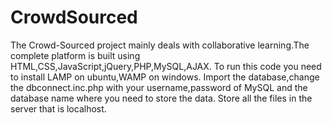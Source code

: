 # CrowdSourced
The Crowd-Sourced project mainly deals with collaborative learning.The complete platform is built using HTML,CSS,JavaScript,jQuery,PHP,MySQL,AJAX.
To run this code you need to install LAMP on ubuntu,WAMP on windows.
Import the database,change the dbconnect.inc.php with your username,password of MySQL and the database name where you need to store the data.
Store all the files in the server that is localhost.
